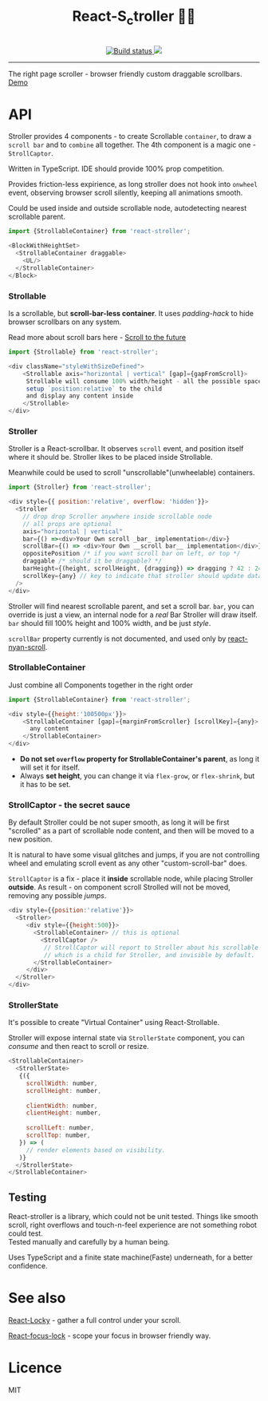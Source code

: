 <div align="center">
  <h1>React-S<sub>c</sub><b>t</b>roller 📜🏃‍</h1>
  <br/>
  <a href="https://circleci.com/gh/theKashey/react-stroller/tree/master">
     <img src="https://img.shields.io/circleci/project/github/theKashey/React-stroller/master.svg?style=flat-square" alt="Build status">
  </a>
  
  <a href="https://www.npmjs.com/package/react-stroller">
   <img src="https://img.shields.io/npm/v/react-stroller.svg?style=flat-square" />
  </a>
  
  <br/>  
</div>  

-----
The right page scroller - browser friendly custom draggable scrollbars.
[Demo](https://codesandbox.io/s/mm5xq5kv5y) 

# API
Stroller provides 4 components - to create Scrollable `container`, to draw a `scroll bar` and
to `combine` all together. The 4th component is a magic one - `StrollCaptor`.

Written in TypeScript. IDE should provide 100% prop competition.

Provides friction-less expirience, as long stroller does not hook into `onwheel` event,
observing browser scroll silently, keeping all animations smooth.

Could be used inside and outside scrollable node, autodetecting nearest scrollable parent.

```js
import {StrollableContainer} from 'react-stroller';

<BlockWithHeightSet>
  <StrollableContainer draggable>
    <UL/>
  </StrollableContainer>
</Block>
```

### Strollable
Is a scrollable, but __scroll-bar-less container__. It uses _padding-hack_ to hide browser scrollbars
on any system.

Read more about scroll bars here - [Scroll to the future](https://evilmartians.com/chronicles/scroll-to-the-future-modern-javascript-css-scrolling-implementations)

```js
import {Strollable} from 'react-stroller';

<div className="styleWithSizeDefined">
    <Strollable axis="horizontal | vertical" [gap]={gapFromScroll}>
     Strollable will consume 100% width/height - all the possible space 
     setup `position:relative` to the child
     and display any content inside
    </Strollable> 
</div>
```

### Stroller
Stroller is a React-scrollbar. It observes `scroll` event, and position itself where it should be.
Stroller likes to be placed inside Strollable.

Meanwhile could be used to scroll "unscrollable"(unwheelable) containers.
```js
import {Stroller} from 'react-stroller';

<div style={{ position:'relative', overflow: 'hidden'}}>
  <Stroller
    // drop drop Scroller anywhere inside scrollable node 
    // all props are optional
    axis="horizontal | vertical"
    bar={() =><div>Your Own scroll _bar_ implementation</div>}
    scrollBar={() => <div>Your Own __scroll bar__ implementation</div>}
    oppositePosition /* if you want scroll bar on left, or top */
    draggable /* should it be draggable? */     
    barHeight={(height, scrollHeight, {dragging}) => dragging ? 42 : 24} /* you can override scroll element height */
    scrollKey={any} // key to indicate that stroller should update data (scroll height)
  />
</div>
```
Stroller will find nearest scrollable parent, and set a scroll bar.
`bar`, you can override is just a view, an internal node for a _real_ Bar Stroller will 
draw itself. `bar` should fill 100% height and 100% width, and be just _style_. 

`scrollBar` property currently is not documented, and used only by [react-nyan-scroll](https://github.com/theKashey/react-nyan-stroller).

### StrollableContainer
Just combine all Components together in the right order
```js
import {StrollableContainer} from 'react-stroller';

<div style={{height:'100500px'}}>
    <StrollableContainer [gap]={marginFromScroller} [scrollKey]={any}>
      any content
    </StrollableContainer>
</div>
``` 

- __Do not set `overflow` property for StrollableContainer's parent__, as long it will 
set it for itself.
- Always __set height__, you can change it via `flex-grow`, or `flex-shrink`, but it has to be set.

### StrollCaptor - the secret sauce
By default Stroller could be not super smooth, as long it will be first "scrolled"
as a part of scrollable node content, and then will be moved to a new position.

It is natural to have some visual glitches and jumps, if you are not controlling wheel and emulating
scroll event as any other "custom-scroll-bar" does.

`StrollCaptor` is a fix - place it __inside__ scrollable node, while placing Stroller __outside__.
As result - on component scroll Strolled will not be moved, removing any possible _jumps_.
```js
<div style={{position:'relative'}}>
  <Stroller>
     <div style={{height:500}}>
       <StrollableContainer> // this is optional
         <StrollCaptor />
          // StrollCaptor will report to Stroller about his scrollable parent
          // which is a child for Stroller, and invisible by default.
       </StrollableContainer>
     </div>
  </Stroller>
</div>
```

### StrollerState
It's possible to create "Virtual Container" using React-Strollable.

Stroller will expose internal state via `StrollerState` component, you can _consume_ and then react
to scroll or resize.
```js
<StrollableContainer>
  <StrollerState>
   {({
     scrollWidth: number,
     scrollHeight: number,
   
     clientWidth: number,
     clientHeight: number,
   
     scrollLeft: number,
     scrollTop: number,
   }) => (
     // render elements based on visibility.
   )}
  </StrollerState>
</StrollableContainer>
```

## Testing
React-stroller is a library, which could not be unit tested. Things like smooth scroll, right overflows and
 touch-n-feel experience are not something robot could test.   
Tested manually and carefully by a human being. 

Uses TypeScript and a finite state machine(Faste) underneath, for a better confidence.

# See also

[React-Locky](https://github.com/theKashey/react-locky) - gather a full control under your scroll.

[React-focus-lock](https://github.com/theKashey/react-focus-lock) - scope your focus in browser friendly way.

# Licence 
MIT
